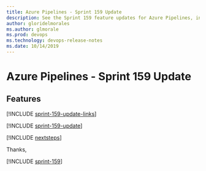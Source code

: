 ```yaml
---
title: Azure Pipelines - Sprint 159 Update
description: See the Sprint 159 feature updates for Azure Pipelines, including next steps.
author: gloridelmorales
ms.author: glmorale
ms.prod: devops
ms.technology: devops-release-notes
ms.date: 10/14/2019
---
```


# Azure Pipelines - Sprint 159 Update

## Features

[!INCLUDE [sprint-159-update-links](../_shared/pipelines/sprint-159-update-links.md)]

[!INCLUDE [sprint-159-update](../_shared/pipelines/sprint-159-update.md)]

[!INCLUDE [nextsteps](../_shared/nextsteps.md)]

Thanks,

[!INCLUDE [sprint-159](../_shared/signer/sprint-159.md)]
